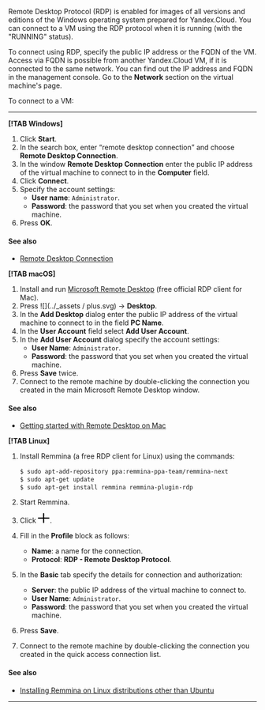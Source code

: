 Remote Desktop Protocol (RDP) is enabled for images of all versions and editions of the Windows operating system prepared for Yandex.Cloud. You can connect to a VM using the RDP protocol when it is running (with the "RUNNING" status).

To connect using RDP, specify the public IP address or the FQDN of the VM. Access via FQDN is possible from another Yandex.Cloud VM, if it is connected to the same network. You can find out the IP address and FQDN in the management console. Go to the **Network** section on the virtual machine's page.

To connect to a VM:

---

**[!TAB Windows]**

1. Click **Start**.
1. In the search box, enter <q>remote desktop connection</q> and choose **Remote Desktop Connection**.
1. In the window **Remote Desktop Connection** enter the public IP address of the virtual machine to connect to in the **Computer** field.
1. Click **Connect**.
1. Specify the account settings:
    - **User name**: `Administrator`.
    - **Password**: the password that you set when you created the virtual machine.
1. Press **OK**.

#### See also
- [Remote Desktop Connection](https://support.microsoft.com/en-us/help/17463/windows-7-connect-to-another-computer-remote-desktop-connection)

**[!TAB macOS]**

1. Install and run [Microsoft Remote Desktop](https://itunes.apple.com/app/microsoft-remote-desktop/id1295203466) (free official RDP client for Mac).
1. Press ![](../_assets / plus.svg) → **Desktop**.
1. In the **Add Desktop** dialog enter the public IP address of the virtual machine to connect to in the field **PC Name**.
1. In the **User Account** field select **Add User Account**.
1. In the **Add User Account** dialog specify the account settings:
    - **User Name**: `Administrator`.
    - **Password**: the password that you set when you created the virtual machine.
1. Press **Save** twice.
1. Connect to the remote machine by double-clicking the connection you created in the main Microsoft Remote Desktop window.

#### See also
- [Getting started with Remote Desktop on Mac](https://docs.microsoft.com/en-us/windows-server/remote/remote-desktop-services/clients/remote-desktop-mac)

**[!TAB Linux]**

1. Install Remmina (a free RDP client for Linux) using the commands:

    ```
    $ sudo apt-add-repository ppa:remmina-ppa-team/remmina-next
    $ sudo apt-get update
    $ sudo apt-get install remmina remmina-plugin-rdp
    ```

1. Start Remmina.
1. Click ![](../_assets/plus.svg).
1. Fill in the **Profile** block as follows:
    - **Name**: a name for the connection.
    - **Protocol**: **RDP - Remote Desktop Protocol**.
1. In the **Basic** tab specify the details for connection and authorization:
    - **Server**: the public IP address of the virtual machine to connect to.
    - **User Name**: `Administrator`.
    - **Password**: the password that you set when you created the virtual machine.
1. Press **Save**.
1. Connect to the remote machine by double-clicking the connection you created in the quick access connection list.

#### See also
- [Installing Remmina on Linux distributions other than Ubuntu](https://remmina.org/how-to-install-remmina/)

---
